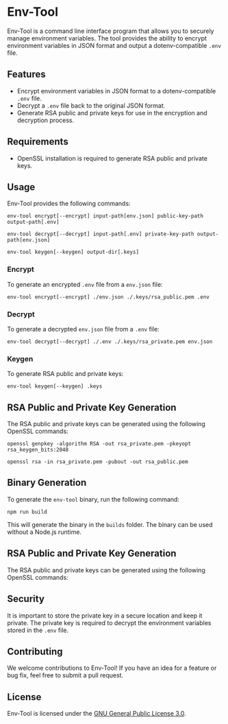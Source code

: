 # Env-Tool

Env-Tool is a command line interface program that allows you to securely manage environment variables. The tool provides the ability to encrypt environment variables in JSON format and output a dotenv-compatible `.env` file.

## Features

- Encrypt environment variables in JSON format to a dotenv-compatible `.env` file.
- Decrypt a `.env` file back to the original JSON format.
- Generate RSA public and private keys for use in the encryption and decryption process.

## Requirements

- OpenSSL installation is required to generate RSA public and private keys.

## Usage

Env-Tool provides the following commands:

```
env-tool encrypt[--encrypt] input-path[env.json] public-key-path output-path[.env]

env-tool decrypt[--decrypt] input-path[.env] private-key-path output-path[env.json]

env-tool keygen[--keygen] output-dir[.keys]
```


### Encrypt

To generate an encrypted `.env` file from a `env.json` file:

```
env-tool encrypt[--encrypt] ./env.json ./.keys/rsa_public.pem .env
```


### Decrypt

To generate a decrypted `env.json` file from a `.env` file:

```
env-tool decrypt[--decrypt] ./.env ./.keys/rsa_private.pem env.json
```


### Keygen

To generate RSA public and private keys:

```
env-tool keygen[--keygen] .keys
```


## RSA Public and Private Key Generation

The RSA public and private keys can be generated using the following OpenSSL commands:

```
openssl genpkey -algorithm RSA -out rsa_private.pem -pkeyopt rsa_keygen_bits:2048

openssl rsa -in rsa_private.pem -pubout -out rsa_public.pem
```


## Binary Generation

To generate the `env-tool` binary, run the following command:

```
npm run build
```

This will generate the binary in the `builds` folder. The binary can be used without a Node.js runtime.

## RSA Public and Private Key Generation

The RSA public and private keys can be generated using the following OpenSSL commands:


## Security

It is important to store the private key in a secure location and keep it private. The private key is required to decrypt the environment variables stored in the `.env` file.

## Contributing

We welcome contributions to Env-Tool! If you have an idea for a feature or bug fix, feel free to submit a pull request.

## License

Env-Tool is licensed under the [GNU General Public License 3.0](LICENSE).
